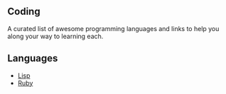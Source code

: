 ## Coding

A curated list of awesome programming languages and links to help you along your way to learning each.

## Languages

- [Lisp](coding-lisp.md)
- [Ruby](coding-ruby.md)

